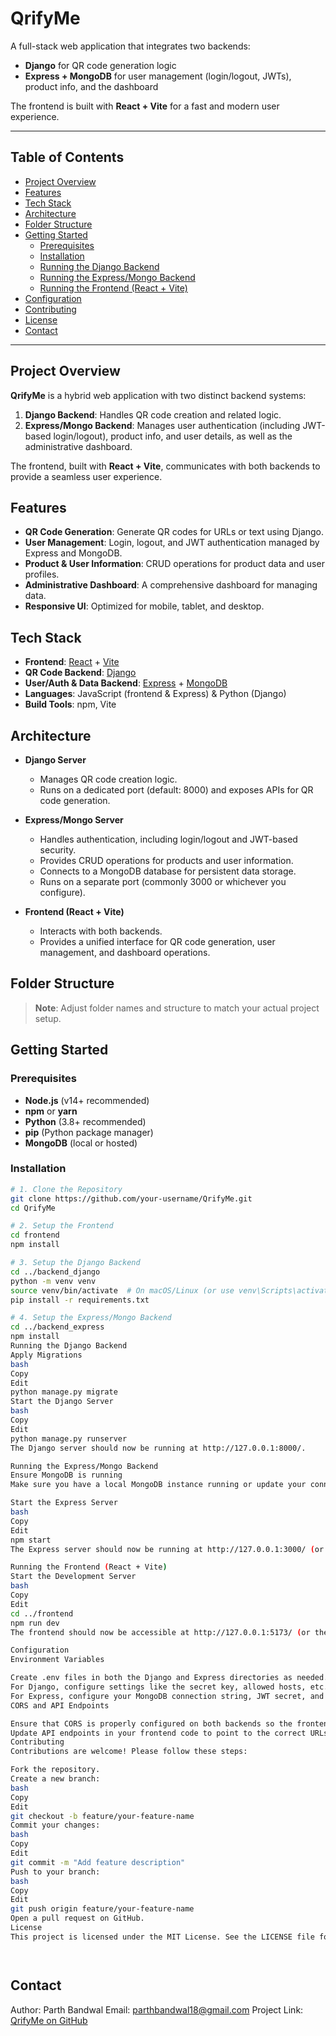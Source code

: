 # QrifyMe

A full-stack web application that integrates two backends:
- **Django** for QR code generation logic  
- **Express + MongoDB** for user management (login/logout, JWTs), product info, and the dashboard

The frontend is built with **React + Vite** for a fast and modern user experience.

---

## Table of Contents

- [Project Overview](#project-overview)
- [Features](#features)
- [Tech Stack](#tech-stack)
- [Architecture](#architecture)
- [Folder Structure](#folder-structure)
- [Getting Started](#getting-started)
  - [Prerequisites](#prerequisites)
  - [Installation](#installation)
  - [Running the Django Backend](#running-the-django-backend)
  - [Running the Express/Mongo Backend](#running-the-expressmongo-backend)
  - [Running the Frontend (React + Vite)](#running-the-frontend-react--vite)
- [Configuration](#configuration)
- [Contributing](#contributing)
- [License](#license)
- [Contact](#contact)

---

## Project Overview

**QrifyMe** is a hybrid web application with two distinct backend systems:

1. **Django Backend**: Handles QR code creation and related logic.
2. **Express/Mongo Backend**: Manages user authentication (including JWT-based login/logout), product info, and user details, as well as the administrative dashboard.

The frontend, built with **React + Vite**, communicates with both backends to provide a seamless user experience.

## Features

- **QR Code Generation**: Generate QR codes for URLs or text using Django.
- **User Management**: Login, logout, and JWT authentication managed by Express and MongoDB.
- **Product & User Information**: CRUD operations for product data and user profiles.
- **Administrative Dashboard**: A comprehensive dashboard for managing data.
- **Responsive UI**: Optimized for mobile, tablet, and desktop.

## Tech Stack

- **Frontend**: [React](https://reactjs.org/) + [Vite](https://vitejs.dev/)
- **QR Code Backend**: [Django](https://www.djangoproject.com/)
- **User/Auth & Data Backend**: [Express](https://expressjs.com/) + [MongoDB](https://www.mongodb.com/)
- **Languages**: JavaScript (frontend & Express) & Python (Django)
- **Build Tools**: npm, Vite

## Architecture

- **Django Server**  
  - Manages QR code creation logic.  
  - Runs on a dedicated port (default: 8000) and exposes APIs for QR code generation.

- **Express/Mongo Server**  
  - Handles authentication, including login/logout and JWT-based security.  
  - Provides CRUD operations for products and user information.  
  - Connects to a MongoDB database for persistent data storage.  
  - Runs on a separate port (commonly 3000 or whichever you configure).

- **Frontend (React + Vite)**  
  - Interacts with both backends.  
  - Provides a unified interface for QR code generation, user management, and dashboard operations.

## Folder Structure

> **Note**: Adjust folder names and structure to match your actual project setup.


## Getting Started

### Prerequisites

- **Node.js** (v14+ recommended)
- **npm** or **yarn**
- **Python** (3.8+ recommended)
- **pip** (Python package manager)
- **MongoDB** (local or hosted)

### Installation

```bash
# 1. Clone the Repository
git clone https://github.com/your-username/QrifyMe.git
cd QrifyMe

# 2. Setup the Frontend
cd frontend
npm install

# 3. Setup the Django Backend
cd ../backend_django
python -m venv venv
source venv/bin/activate  # On macOS/Linux (or use venv\Scripts\activate on Windows)
pip install -r requirements.txt

# 4. Setup the Express/Mongo Backend
cd ../backend_express
npm install
Running the Django Backend
Apply Migrations
bash
Copy
Edit
python manage.py migrate
Start the Django Server
bash
Copy
Edit
python manage.py runserver
The Django server should now be running at http://127.0.0.1:8000/.

Running the Express/Mongo Backend
Ensure MongoDB is running
Make sure you have a local MongoDB instance running or update your connection string to point to a remote MongoDB.

Start the Express Server
bash
Copy
Edit
npm start
The Express server should now be running at http://127.0.0.1:3000/ (or whichever port you’ve configured).

Running the Frontend (React + Vite)
Start the Development Server
bash
Copy
Edit
cd ../frontend
npm run dev
The frontend should now be accessible at http://127.0.0.1:5173/ (or the port specified by Vite).

Configuration
Environment Variables

Create .env files in both the Django and Express directories as needed.
For Django, configure settings like the secret key, allowed hosts, etc.
For Express, configure your MongoDB connection string, JWT secret, and other environment-specific variables.
CORS and API Endpoints

Ensure that CORS is properly configured on both backends so the frontend can communicate with them.
Update API endpoints in your frontend code to point to the correct URLs for the Django and Express servers.
Contributing
Contributions are welcome! Please follow these steps:

Fork the repository.
Create a new branch:
bash
Copy
Edit
git checkout -b feature/your-feature-name
Commit your changes:
bash
Copy
Edit
git commit -m "Add feature description"
Push to your branch:
bash
Copy
Edit
git push origin feature/your-feature-name
Open a pull request on GitHub.
License
This project is licensed under the MIT License. See the LICENSE file for details.




```
## Contact
 Author: Parth Bandwal
 Email: parthbandwal18@gmail.com
 Project Link: [QrifyMe on GitHub](https://github.com/parrth20/QrifyMe)

